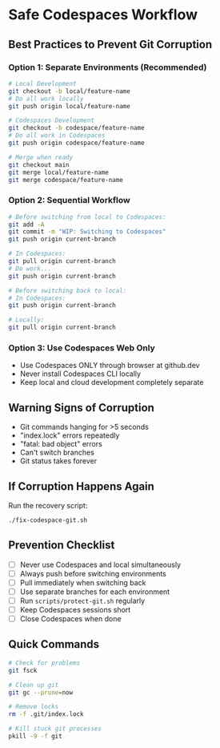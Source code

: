 # Safe Codespaces Workflow

## Best Practices to Prevent Git Corruption

### Option 1: Separate Environments (Recommended)
```bash
# Local Development
git checkout -b local/feature-name
# Do all work locally
git push origin local/feature-name

# Codespaces Development  
git checkout -b codespace/feature-name
# Do all work in Codespaces
git push origin codespace/feature-name

# Merge when ready
git checkout main
git merge local/feature-name
git merge codespace/feature-name
```

### Option 2: Sequential Workflow
```bash
# Before switching from local to Codespaces:
git add -A
git commit -m "WIP: Switching to Codespaces"
git push origin current-branch

# In Codespaces:
git pull origin current-branch
# Do work...
git push origin current-branch

# Before switching back to local:
# In Codespaces:
git push origin current-branch

# Locally:
git pull origin current-branch
```

### Option 3: Use Codespaces Web Only
- Use Codespaces ONLY through browser at github.dev
- Never install Codespaces CLI locally
- Keep local and cloud development completely separate

## Warning Signs of Corruption
- Git commands hanging for >5 seconds
- "index.lock" errors repeatedly
- "fatal: bad object" errors
- Can't switch branches
- Git status takes forever

## If Corruption Happens Again
Run the recovery script:
```bash
./fix-codespace-git.sh
```

## Prevention Checklist
- [ ] Never use Codespaces and local simultaneously
- [ ] Always push before switching environments  
- [ ] Pull immediately when switching back
- [ ] Use separate branches for each environment
- [ ] Run `scripts/protect-git.sh` regularly
- [ ] Keep Codespaces sessions short
- [ ] Close Codespaces when done

## Quick Commands
```bash
# Check for problems
git fsck

# Clean up git
git gc --prune=now

# Remove locks
rm -f .git/index.lock

# Kill stuck git processes
pkill -9 -f git
```